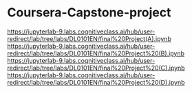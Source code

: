 # Coursera-Capstone-project
https://jupyterlab-9.labs.cognitiveclass.ai/hub/user-redirect/lab/tree/labs/DL0101EN/final%20Project(A).ipynb
https://jupyterlab-9.labs.cognitiveclass.ai/hub/user-redirect/lab/tree/labs/DL0101EN/final%20Project%20(B).ipynb
https://jupyterlab-9.labs.cognitiveclass.ai/hub/user-redirect/lab/tree/labs/DL0101EN/final%20Project%20(C).ipynb
https://jupyterlab-9.labs.cognitiveclass.ai/hub/user-redirect/lab/tree/labs/DL0101EN/final%20Project%20(D).ipynb
